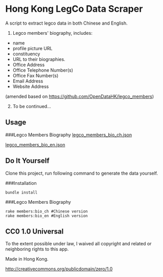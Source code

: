 # Hong Kong LegCo Data Scraper

A script to extract legco data in both Chinese and English.

1. Legco members' biography, includes:
  - name
  - profile picture URL
  - constituency
  - URL to their biographies.
  - Office Address
  - Office Telephone Number(s)
  - Office Fax Number(s)
  - Email Address
  - Website Address

  (amended based on https://github.com/OpenDataHK/legco_members)

2. To be continued...

## Usage

###Legco Members Biography
[legco_members_bio_ch.json](https://raw.githubusercontent.com/kenyiu/Legco-Scraper/master/data/json/legco_members_bio_chi.json)

[legco_members_bio_en.json](https://raw.githubusercontent.com/kenyiu/Legco-Scraper/master/data/json/legco_members_bio_eng.json)

## Do It Yourself

Clone this project, run following command to generate the data yourself.

###Installation
```
bundle install
```

###Legco Members Biography
```
rake members:bio_ch #Chinese version
rake members:bio_en #English version
```

## CC0 1.0 Universal

To the extent possible under law, I waived all copyright and related or neighboring rights to this app.

Made in Hong Kong.

http://creativecommons.org/publicdomain/zero/1.0
